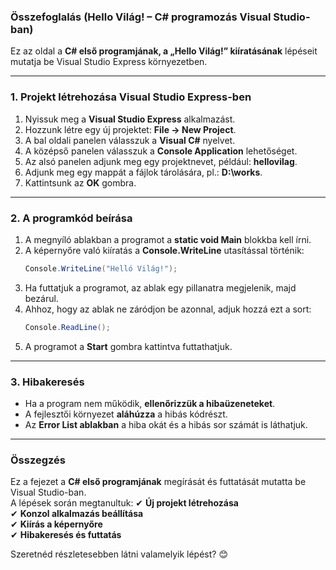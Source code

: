 ### **Összefoglalás (Hello Világ! – C# programozás Visual Studio-ban)**

Ez az oldal a **C# első programjának, a „Hello Világ!” kiíratásának** lépéseit mutatja be Visual Studio Express környezetben.

---

### **1. Projekt létrehozása Visual Studio Express-ben**
1. Nyissuk meg a **Visual Studio Express** alkalmazást.
2. Hozzunk létre egy új projektet: **File → New Project**.
3. A bal oldali panelen válasszuk a **Visual C#** nyelvet.
4. A középső panelen válasszuk a **Console Application** lehetőséget.
5. Az alsó panelen adjunk meg egy projektnevet, például: **hellovilag**.
6. Adjunk meg egy mappát a fájlok tárolására, pl.: **D:\works**.
7. Kattintsunk az **OK** gombra.

---

### **2. A programkód beírása**
1. A megnyíló ablakban a programot a **static void Main** blokkba kell írni.
2. A képernyőre való kiíratás a **Console.WriteLine** utasítással történik:
   ```csharp
   Console.WriteLine("Helló Világ!");
   ```
3. Ha futtatjuk a programot, az ablak egy pillanatra megjelenik, majd bezárul.
4. Ahhoz, hogy az ablak ne záródjon be azonnal, adjuk hozzá ezt a sort:
   ```csharp
   Console.ReadLine();
   ```
5. A programot a **Start** gombra kattintva futtathatjuk.

---

### **3. Hibakeresés**
- Ha a program nem működik, **ellenőrizzük a hibaüzeneteket**.
- A fejlesztői környezet **aláhúzza** a hibás kódrészt.
- Az **Error List ablakban** a hiba okát és a hibás sor számát is láthatjuk.

---

### **Összegzés**
Ez a fejezet a **C# első programjának** megírását és futtatását mutatta be Visual Studio-ban.  
A lépések során megtanultuk:
✔ **Új projekt létrehozása**  
✔ **Konzol alkalmazás beállítása**  
✔ **Kiírás a képernyőre**  
✔ **Hibakeresés és futtatás**

Szeretnéd részletesebben látni valamelyik lépést? 😊